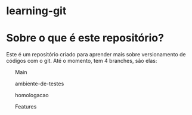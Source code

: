 # learning-git
<link rel="stylesheet" href="bluestyle.css">
<h1> Sobre o que é este repositório? </h1>

<p>Este é um repositório criado para aprender mais sobre versionamento de códigos com o git. Até o momento, tem 4 branches, são elas:</p>
    <ul> Main </ul>
        <ul> ambiente-de-testes </ul>
            <ul> homologacao </ul>
                <ul> Features </ul>